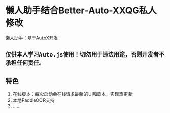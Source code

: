 # 懒人助手结合Better-Auto-XXQG私人修改
懒人助手：基于AutoX开发

## `仅供本人学习Auto.js使用！切勿用于违法用途，否则开发者不承担任何责任。`


## 特色
1. 在线脚本：每次启动会在线请求最新的UI和脚本，实现热更新
2. 本地PaddleOCR支持
3. ……

